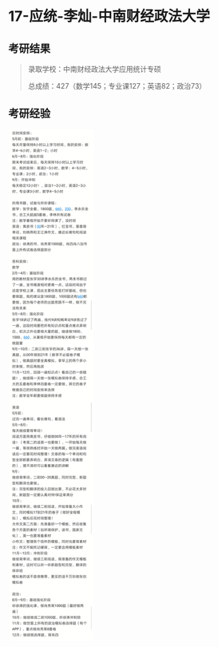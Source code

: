 # 17-应统-李灿-中南财经政法大学

## 考研结果

> 录取学校：中南财经政法大学应用统计专硕
>
> 总成绩：427（数学145；专业课127；英语82；政治73）

## 考研经验

![图](_media/考研经验.jpg)